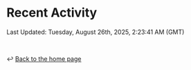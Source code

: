 # Recent Activity

<!--RECENT_ACTIVITY:start-->
<!--RECENT_ACTIVITY:end-->

<!--RECENT_ACTIVITY:last_update-->
Last Updated: Tuesday, August 26th, 2025, 2:23:41 AM (GMT)
<!--RECENT_ACTIVITY:last_update_end-->

<br>

↩️ [Back to the home page](/README.md)

